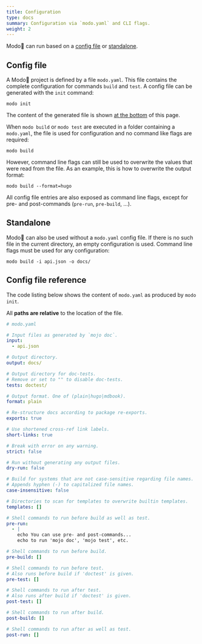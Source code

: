 ```yaml
---
title: Configuration
type: docs
summary: Configuration via `modo.yaml` and CLI flags.
weight: 2
---
```

Modo🧯 can run based on a [config file](#config-file) or [standalone](#standalone).

## Config file

A Modo🧯 project is defined by a file `modo.yaml`.
This file contains the complete configuration for commands `build` and `test`.
A config file can be generated with the `init` command:

```shell {class="no-wrap"}
modo init
```

The content of the generated file is shown [at the bottom](#config-file-reference) of this page.

When `modo build` or `modo test` are executed in a folder containing a `modo.yaml`,
the file is used for configuration and no command like flags are required:

```shell {class="no-wrap"}
modo build
```

However, command line flags can still be used to overwrite the values that were read from the file.
As an example, this is how to overwrite the output format:

```shell {class="no-wrap"}
modo build --format=hugo
```

All config file entries are also exposed as command line flags,
except for pre- and post-commands (`pre-run`, `pre-build`, ...).

## Standalone

Modo🧯 can also be used without a `modo.yaml` config file.
If there is no such file in the current directory,
an empty configuration is used.
Command line flags must be used for any configuration:

```shell {class="no-wrap"}
modo build -i api.json -o docs/
```

## Config file reference

The code listing below shows the content of `modo.yaml` as produced by `modo init`.

All **paths are relative** to the location of the file.

```yaml {class="no-wrap"}
# modo.yaml

# Input files as generated by `mojo doc`.
input:
  - api.json

# Output directory.
output: docs/

# Output directory for doc-tests.
# Remove or set to "" to disable doc-tests.
tests: doctest/

# Output format. One of (plain|hugo|mdbook).
format: plain

# Re-structure docs according to package re-exports.
exports: true

# Use shortened cross-ref link labels.
short-links: true

# Break with error on any warning.
strict: false

# Run without generating any output files.
dry-run: false

# Build for systems that are not case-sensitive regarding file names.
# Appends hyphen (-) to capitalized file names.
case-insensitive: false

# Directories to scan for templates to overwrite builtin templates.
templates: []

# Shell commands to run before build as well as test.
pre-run:
  - |
    echo You can use pre- and post-commands...
    echo to run 'mojo doc', 'mojo test', etc.

# Shell commands to run before build.
pre-build: []

# Shell commands to run before test.
# Also runs before build if 'doctest' is given.
pre-test: []

# Shell commands to run after test.
# Also runs after build if 'doctest' is given.
post-test: []

# Shell commands to run after build.
post-build: []

# Shell commands to run after as well as test.
post-run: []
```
